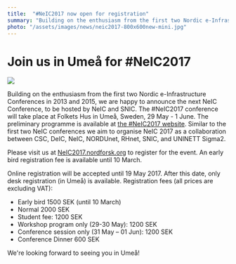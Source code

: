 ```yaml
---
title:  "#NeIC2017 now open for registration"
summary: "Building on the enthusiasm from the first two Nordic e-Infrastructure Conferences in 2013 and 2015, we are happy to announce the next NeIC Conference, to be hosted by NeIC and SNIC at the Umeå Folkets Hus."
photo: "/assets/images/news/neic2017-800x600new-mini.jpg"
---
```


Join us in Umeå for #NeIC2017
==============================

<a href="{% include baseurl %}/assets/images/news/NeIC2017.jpg"><img class="smallpic" src="{% include baseurl %}/assets/images/news/NeIC2017.jpg"></a>

Building on the enthusiasm from the first two Nordic e-Infrastructure Conferences in 2013 and 2015, we are happy to announce the next NeIC Conference, to be hosted by NeIC and SNIC. The \#NeIC2017 conference will take place at Folkets Hus in Umeå, Sweden, 29 May - 1 June. The preliminary programme is available at [the \#NeIC2017 website](http://neic2017.nordforsk.org/schedule). Similar to the first two NeIC conferences we aim to organise NeIC 2017 as a collaboration between CSC, DeIC, NeIC, NORDUnet, RHnet, SNIC, and UNINETT Sigma2.

Please visit us at [NeIC2017.nordforsk.org](http://neic2017.nordforsk.org) to register for the event. An early bird registration fee is available until 10 March.

Online registration will be accepted until 19 May 2017. After this date, only desk registration (in Umeå) is available. Registration fees (all prices are excluding VAT):

-   Early bird 1500 SEK (until 10 March)
-   Normal 2000 SEK
-   Student fee: 1200 SEK
-   Workshop program only (29-30 May): 1200 SEK
-   Conference session only (31 May – 01 Jun): 1200 SEK
-   Conference Dinner 600 SEK

We're looking forward to seeing you in Umeå!
